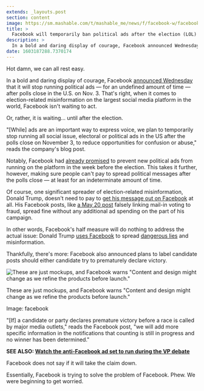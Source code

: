 ```yaml
--- 
extends: _layouts.post 
section: content 
image: https://sm.mashable.com/t/mashable_me/news/f/facebook-w/facebook-will-temporarily-ban-political-ads-after-the-electi_dp19.1200.jpg 
title: > 
  Facebook will temporarily ban political ads after the election (LOL) 
description: > 
  In a bold and daring display of courage, Facebook announced Wednesday that it will stop running political ads — for an undefined amount of time — after polls close in the U.S. on Nov. 3.That's right, when it comes to election-related misinformation on the largest social media platform in the world, Facebook isn't waiting to act.Notably, Facebook had already promised to prevent new political ads from running on the platform in the week before the election.This takes it further, however, making sure people can't pay to spread political messages after the polls close — at least for an indeterminate amount of time.In other words, Facebook's half measure will do nothing to address the actual issue: Donald Trump uses Facebook to spread dangerous lies and misinformation. 
date: 1603187288.7370174 
--- 
```

<div><p>Hot damn, we can all rest easy.&#160;</p>
<p>In a bold and daring display of courage, Facebook <a href="https://about.fb.com/news/2020/10/preparing-for-election-day/" target="_blank">announced Wednesday</a> that it will stop running political ads &#8212; for an undefined amount of time &#8212; after polls close in the U.S. on Nov. 3. That's right, when it comes to election-related misinformation on the largest social media platform in the world, Facebook isn't waiting to act.&#160;</p>
<p>Or, rather, it is waiting... until after the election.&#160;</p>
<p>"[While] ads are an important way to express voice, we plan to temporarily stop running all social issue, electoral or political ads in the US after the polls close on November 3, to reduce opportunities for confusion or abuse," reads the company's blog post.&#160;</p>
<p>Notably, Facebook had <a href="https://mashable.com/article/facebook-us-election-misinformation-ads/">already promised</a> to prevent new political ads from running on the platform in the week before the election. This takes it further, however, making sure people can't pay to spread political messages after the polls close &#8212; at least for an indeterminate amount of time.&#160;</p>
<p>Of course, one significant spreader of election-related misinformation, Donald Trump, doesn't need to pay to <a href="https://me.mashable.com/tech/10712/facebook-has-a-weak-excuse-for-letting-trump-spread-misinformation-on-mail-in-voting">get his message out on Facebook</a> at all. His Facebook posts, like <a href="https://www.facebook.com/DonaldTrump/posts/michigan-sends-absentee-ballot-applications-to-77-million-people-ahead-of-primar/10164711253905725/" target="_blank">a May 20 post</a> falsely linking mail-in voting to fraud, spread fine without any additional ad spending on the part of his campaign.&#160;</p>
<p>In other words, Facebook's half measure will do nothing to address the actual issue: Donald Trump <a href="https://me.mashable.com/tech/11732/facebook-deletes-trump-post-calling-covid-19-less-lethal-than-flu-twitter-adds-warning-label">uses Facebook</a> to spread <a href="https://me.mashable.com/tech/11752/trump-falsely-claims-theres-a-cure-for-covid-19-in-rambling-facebook-twitter-posts">dangerous lies</a> and misinformation.&#160;</p>
<p>Thankfully, there's more: Facebook also announced plans to label candidate posts should either candidate try to prematurely declare victory.</p>
<p>


<img alt='These are just mockups, and Facebook warns "Content and design might change as we refine the products before launch."' class="" src="https://sm.mashable.com/mashable_me/image/default/uploads252fcard252fimage252f1526665252f86dc3f4c-d2c2-4f75-88_farm.jpg">

</p>
<p>These are just mockups, and Facebook warns "Content and design might change as we refine the products before launch."
</p><p>Image:  facebook
</p><p>"[If] a candidate or party declares premature victory before a race is called by major media outlets," reads the Facebook post, "we will add more specific information in the notifications that counting is still in progress and no winner has been determined."</p>
<p><strong>SEE ALSO: </strong><a href="https://mashable.com/video/accountable-tech-anti-facebook-ad-vice-presidential-debate/"><strong>Watch the anti-Facebook ad set to run during the VP debate</strong></a></p>
<p>Facebook does not say if it will take the claim down.&#160;</p>
<p>Essentially, Facebook is trying to solve the problem of Facebook. Phew. We were beginning to get worried.&#160;</p>
  
  </div>